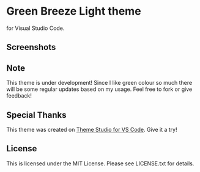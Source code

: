 # Green Breeze Light theme

for Visual Studio Code.

## Screenshots

## Note

This theme is under development! Since I like green colour so much there will be some regular updates based on my usage.
Feel free to fork or give feedback!

## Special Thanks

This theme was created on [Theme Studio for VS Code](https://themes.vscode.one/). Give it a try!

## License

This is licensed under the MIT License. Please see LICENSE.txt for details.
